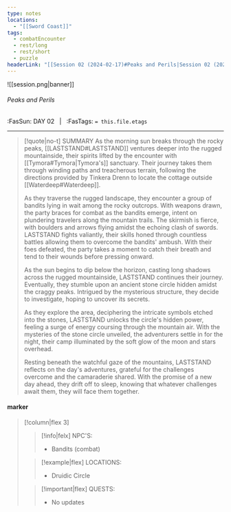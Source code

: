 ```yaml
---
type: notes
locations:
  - "[[Sword Coast]]"
tags:
  - combatEncounter
  - rest/long
  - rest/short
  - puzzle
headerLink: "[[Session 02 (2024-02-17)#Peaks and Perils|Session 02 (2024-02-17)]]"
---
```


![[session.png|banner]]
###### Peaks and Perils
<span class="sub2">:FasSun: DAY 02 &nbsp; | &nbsp; :FasTags: `= this.file.etags`</span>
___

> [!quote|no-t] SUMMARY
>As the morning sun breaks through the rocky peaks, [[LASTSTAND#LASTSTAND]] ventures deeper into the rugged mountainside, their spirits lifted by the encounter with [[Tymora#Tymora|Tymora's]] sanctuary. Their journey takes them through winding paths and treacherous terrain, following the directions provided by Tinkera Drenn to locate the cottage outside [[Waterdeep#Waterdeep]].
>
>As they traverse the rugged landscape, they encounter a group of bandits lying in wait among the rocky outcrops. With weapons drawn, the party braces for combat as the bandits emerge, intent on plundering travelers along the mountain trails. The skirmish is fierce, with boulders and arrows flying amidst the echoing clash of swords. LASTSTAND fights valiantly, their skills honed through countless battles allowing them to overcome the bandits' ambush. With their foes defeated, the party takes a moment to catch their breath and tend to their wounds before pressing onward.
>
>As the sun begins to dip below the horizon, casting long shadows across the rugged mountainside, LASTSTAND continues their journey. Eventually, they stumble upon an ancient stone circle hidden amidst the craggy peaks. Intrigued by the mysterious structure, they decide to investigate, hoping to uncover its secrets.
>
>As they explore the area, deciphering the intricate symbols etched into the stones, LASTSTAND unlocks the circle's hidden power, feeling a surge of energy coursing through the mountain air. With the mysteries of the stone circle unveiled, the adventurers settle in for the night, their camp illuminated by the soft glow of the moon and stars overhead.
>
>Resting beneath the watchful gaze of the mountains, LASTSTAND reflects on the day's adventures, grateful for the challenges overcome and the camaraderie shared. With the promise of a new day ahead, they drift off to sleep, knowing that whatever challenges await them, they will face them together.

#### marker
> [!column|flex 3]
>> [!info|felx] NPC'S:
>> - Bandits (combat)
>
>> [!example|flex] LOCATIONS:
>> - Druidic Circle
>
>> [!important|flex] QUESTS:
>> - No updates
